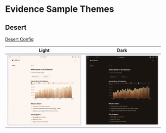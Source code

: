 # Evidence Sample Themes

## Desert

[Desert Config](desert/evidence.config.yaml)

| Light | Dark |
| :---: | :---: |
| ![desert](desert/desert-light.png) | ![desert](desert/desert-dark.png) |



